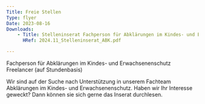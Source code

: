 ```yaml
---
Title: Freie Stellen
Type: flyer
Date: 2023-08-16
Downloads: 
    - Title: Stelleninserat Fachperson für Abklärungen im Kindes- und Erwachsenenschutz Freelancer (auf Stundenbasis)<br/>PDF Download
      HRef: 2024.11_Stelleninserat_ABK.pdf

---
```

Fachperson für Abklärungen im Kindes- und Erwachsenenschutz Freelancer (auf Stundenbasis)

Wir sind auf der Suche nach Unterstützung in unserem Fachteam Abklärungen im Kindes- und Erwachsenenschutz. Haben wir Ihr Interesse geweckt? Dann können sie sich gerne das Inserat durchlesen.
